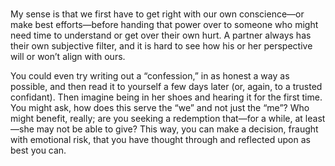 # 

My sense is that we first have to get right with our own conscience—or make best efforts—before handing that power over to someone who might need time to understand or get over their own hurt. A partner always has their own subjective filter, and it is hard to see how his or her perspective will or won’t align with ours.

You could even try writing out a “confession,” in as honest a way as possible, and then read it to yourself a few days later (or, again, to a trusted confidant). Then imagine being in her shoes and hearing it for the first time. You might ask, how does this serve the “we” and not just the “me”? Who might benefit, really; are you seeking a redemption that—for a while, at least—she may not be able to give? This way, you can make a decision, fraught with emotional risk, that you have thought through and reflected upon as best you can.

